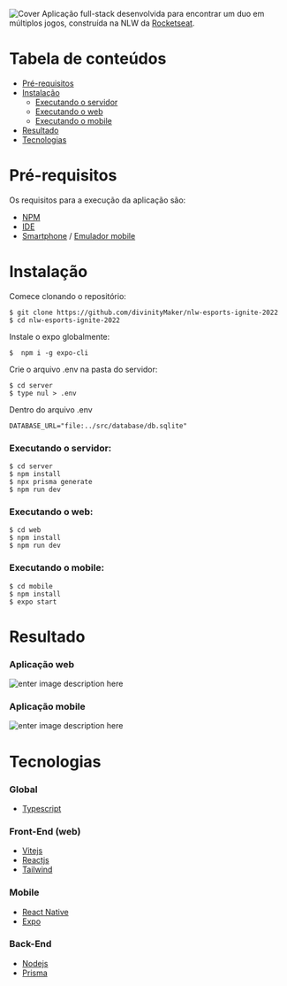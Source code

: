 ![Cover](https://i.imgur.com/YoW0tUL.png)
Aplicação full-stack desenvolvida para encontrar um duo em múltiplos jogos, construída na NLW da [Rocketseat](https://www.rocketseat.com.br).

# Tabela de conteúdos

<!--ts-->
 * [Pré-requisitos](#pré-requisitos) 
* [Instalação](#instalação) 
	 * [Executando o servidor](#executando-o-servidor) 
	 * [Executando o web](#executando-o-web) 
	 * [Executando o mobile](#executando-o-mobile) 
 * [Resultado](#resultado) 
 * [Tecnologias](#tecnologias) 
<!--te-->
# Pré-requisitos
Os requisitos para a execução da aplicação são:
 * [NPM](https://nodejs.org/en/)
 * [IDE](https://code.visualstudio.com)
 * [Smartphone](https://play.google.com/store/apps/details?id=host.exp.exponent&hl=en&gl=US) / [Emulador mobile](https://developer.android.com/)

# Instalação
Comece clonando o repositório: 

    
	$ git clone https://github.com/divinityMaker/nlw-esports-ignite-2022
	$ cd nlw-esports-ignite-2022
Instale o expo globalmente:

    $  npm i -g expo-cli
Crie o arquivo .env na pasta do servidor:

    $ cd server
    $ type nul > .env

Dentro do arquivo .env

    DATABASE_URL="file:../src/database/db.sqlite"

### Executando o servidor:

	$ cd server
    $ npm install
    $ npx prisma generate
    $ npm run dev

### Executando o web:

    $ cd web
    $ npm install
    $ npm run dev

### Executando o mobile:

    $ cd mobile
    $ npm install
    $ expo start

# Resultado
### Aplicação web
![enter image description here](https://i.imgur.com/fm5WLzT.png)
### Aplicação mobile
![enter image description here](https://i.imgur.com/ekYCJeW.jpg)
# Tecnologias 
### Global
 - [Typescript](https://www.typescriptlang.org) 
 
### Front-End (web)
 - [Vitejs](https://vitejs.dev) 
 - [Reactjs](https://reactjs.org) 
 - [Tailwind](https://tailwindcss.com) 

### Mobile
 - [React Native](https://reactnative.dev)
 - [Expo](https://expo.dev) 
 
### Back-End
- [Nodejs](https://nodejs.org/en/) 
 - [Prisma](https://www.prisma.io)

